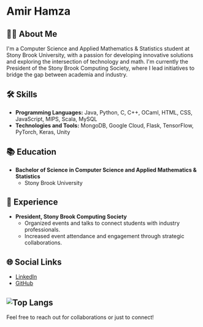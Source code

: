 # Amir Hamza

## 👨‍💻 About Me
I'm a Computer Science and Applied Mathematics & Statistics student at Stony Brook University, with a passion for developing innovative solutions and exploring the intersection of technology and math. I'm currently the President of the Stony Brook Computing Society, where I lead initiatives to bridge the gap between academia and industry.

## 🛠 Skills
- **Programming Languages:** Java, Python, C, C++, OCaml, HTML, CSS, JavaScript, MIPS, Scala, MySQL
- **Technologies and Tools:** MongoDB, Google Cloud, Flask, TensorFlow, PyTorch, Keras, Unity

## 📚 Education
- **Bachelor of Science in Computer Science and Applied Mathematics & Statistics**
  - Stony Brook University

## 💼 Experience
- **President, Stony Brook Computing Society**
  - Organized events and talks to connect students with industry professionals.
  - Increased event attendance and engagement through strategic collaborations.

## 🌐 Social Links
- [LinkedIn](https://www.linkedin.com/in/mohammedamirhamza/)
- [GitHub](https://github.com/mohamzamir)


![Top Langs](https://github-readme-stats.vercel.app/api/top-langs/?username=mohamzamir&layout=compact)
---
Feel free to reach out for collaborations or just to connect!
